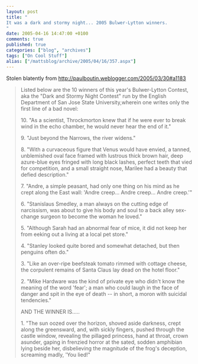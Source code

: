 ```yaml
---
layout: post
title: "
It was a dark and stormy night... 2005 Bulwer-Lytton winners.
"
date: 2005-04-16 14:47:00 +0100
comments: true
published: true
categories: ["blog", "archives"]
tags: ["On Cool Stuff"]
alias: ["/mattsblog/archive/2005/04/16/357.aspx"]
---
```

<!-- more -->

<P>Stolen blatently from <A href="http://paulboutin.weblogger.com/2005/03/30#a1183">http://paulboutin.weblogger.com/2005/03/30#a1183</A></P>
 <BLOCKQUOTE>
 <P>Listed below are the 10 winners of this year's Bulwer-Lytton Contest, aka the "Dark and Stormy Night Contest" run by the English Department of San Jose State University,wherein one writes only the first line of a bad novel: </P>
 <P>10. "As a scientist, Throckmorton knew that if he were ever to break wind in the echo chamber, he would never hear the end of it." </P>
 <P>9. "Just beyond the Narrows, the river widens." </P>
 <P>8. "With a curvaceous figure that Venus would have envied, a tanned, unblemished oval face framed with lustrous thick brown hair, deep azure-blue eyes fringed with long black lashes, perfect teeth that vied for competition, and a small straight nose, Marilee had a beauty that defied description." </P>
 <P>7. "Andre, a simple peasant, had only one thing on his mind as he crept along the East wall: 'Andre creep... Andre creep... Andre creep.'" </P>
 <P>6. "Stanislaus Smedley, a man always on the cutting edge of narcissism, was about to give his body and soul to a back alley sex-change surgeon to become the woman he loved." </P>
 <P>5. "Although Sarah had an abnormal fear of mice, it did not keep her from eeking out a living at a local pet store." </P>
 <P>4. "Stanley looked quite bored and somewhat detached, but then penguins often do." </P>
 <P>3. "Like an over-ripe beefsteak tomato rimmed with cottage cheese, the corpulent remains of Santa Claus lay dead on the hotel floor." </P>
 <P>2. "Mike Hardware was the kind of private eye who didn't know the meaning of the word 'fear'; a man who could laugh in the face of danger and spit in the eye of death -- in short, a moron with suicidal tendencies." </P>
 <P>AND THE WINNER IS..... </P>
 <P>1. "The sun oozed over the horizon, shoved aside darkness, crept along the greensward, and, with sickly fingers, pushed through the castle window, revealing the pillaged princess, hand at throat, crown asunder, gaping in frenzied horror at the sated, sodden amphibian lying beside her, disbelieving the magnitude of the frog's deception, screaming madly, 'You lied!"<BR></P></BLOCKQUOTE>
